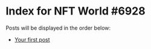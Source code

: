 # Index for NFT World #6928
Posts will be displayed in the order below:

- [Your first post](./001-first.md)

